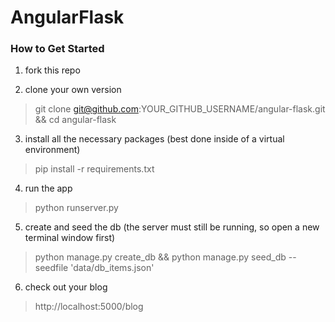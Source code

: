 # AngularFlask

### How to Get Started

1. fork this repo

2. clone your own version
> git clone git@github.com:YOUR_GITHUB_USERNAME/angular-flask.git && cd angular-flask

3. install all the necessary packages (best done inside of a virtual environment)
> pip install -r requirements.txt

4. run the app
> python runserver.py

5. create and seed the db (the server must still be running, so open a new terminal window first)
> python manage.py create_db && python manage.py seed_db --seedfile 'data/db_items.json'

6. check out your blog
> http://localhost:5000/blog
